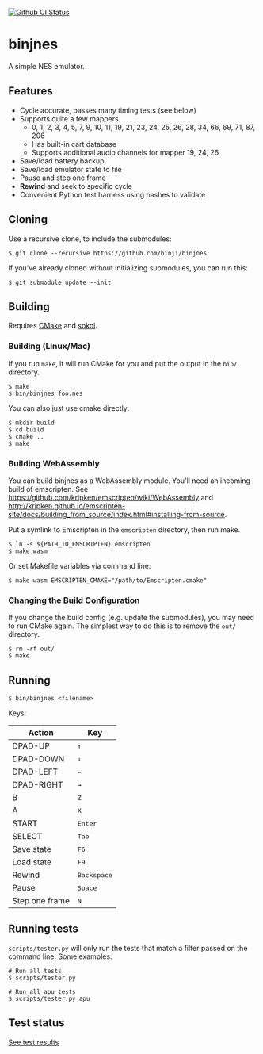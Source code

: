 [![Github CI Status](https://github.com/binji/binjnes/workflows/CI/badge.svg)](https://github.com/binji/binjnes)

# binjnes

A simple NES emulator.

## Features

* Cycle accurate, passes many timing tests (see below)
* Supports quite a few mappers
  * 0, 1, 2, 3, 4, 5, 7, 9, 10, 11, 19, 21, 23, 24, 25, 26, 28, 34, 66, 69, 71, 87, 206
  * Has built-in cart database
  * Supports additional audio channels for mapper 19, 24, 26
* Save/load battery backup
* Save/load emulator state to file
* Pause and step one frame
* **Rewind** and seek to specific cycle
* Convenient Python test harness using hashes to validate

## Cloning

Use a recursive clone, to include the submodules:

```
$ git clone --recursive https://github.com/binji/binjnes
```

If you've already cloned without initializing submodules, you can run this:

```
$ git submodule update --init
```

## Building

Requires [CMake](https://cmake.org) and
[sokol](https://github.com/floooh/sokol).

### Building (Linux/Mac)

If you run `make`, it will run CMake for you and put the output in the `bin/`
directory.

```
$ make
$ bin/binjnes foo.nes
```

You can also just use cmake directly:

```
$ mkdir build
$ cd build
$ cmake ..
$ make
```

### Building WebAssembly

You can build binjnes as a WebAssembly module. You'll need an incoming build of
emscripten. See https://github.com/kripken/emscripten/wiki/WebAssembly and
http://kripken.github.io/emscripten-site/docs/building_from_source/index.html#installing-from-source.

Put a symlink to Emscripten in the `emscripten` directory, then run make.

```
$ ln -s ${PATH_TO_EMSCRIPTEN} emscripten
$ make wasm
```
Or set Makefile variables via command line:
```
$ make wasm EMSCRIPTEN_CMAKE="/path/to/Emscripten.cmake"
```

### Changing the Build Configuration

If you change the build config (e.g. update the submodules), you may need to run CMake again.
The simplest way to do this is to remove the `out/` directory.

```
$ rm -rf out/
$ make
```

## Running

```
$ bin/binjnes <filename>
```

Keys:

| Action | Key |
| --- | --- |
| DPAD-UP | <kbd>↑</kbd> |
| DPAD-DOWN | <kbd>↓</kbd> |
| DPAD-LEFT | <kbd>←</kbd> |
| DPAD-RIGHT | <kbd>→</kbd> |
| B | <kbd>Z</kbd> |
| A | <kbd>X</kbd> |
| START | <kbd>Enter</kbd> |
| SELECT | <kbd>Tab</kbd> |
| Save state | <kbd>F6</kbd> |
| Load state | <kbd>F9</kbd> |
| Rewind | <kbd>Backspace</kbd> |
| Pause | <kbd>Space</kbd> |
| Step one frame | <kbd>N</kbd> |

## Running tests

`scripts/tester.py` will only run the tests that match a filter passed on the
command line. Some examples:

```
# Run all tests
$ scripts/tester.py

# Run all apu tests
$ scripts/tester.py apu
```

## Test status

[See test results](test_results.md)
